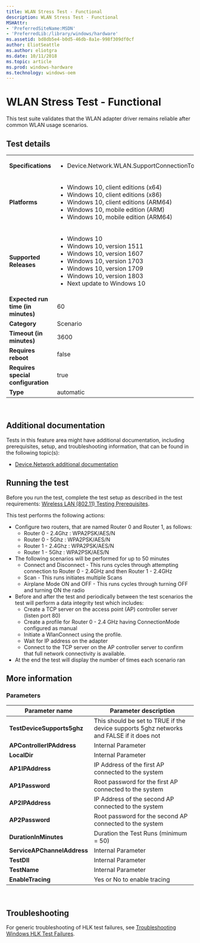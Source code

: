 ```yaml
---
title: WLAN Stress Test - Functional
description: WLAN Stress Test - Functional
MSHAttr:
- 'PreferredSiteName:MSDN'
- 'PreferredLib:/library/windows/hardware'
ms.assetid: bd8db5e4-b0d5-46db-8a1e-998f309df0cf
author: EliotSeattle
ms.author: eliotgra
ms.date: 10/11/2018
ms.topic: article
ms.prod: windows-hardware
ms.technology: windows-oem
---
```


# <span id="p_hlk_test.879993b8-2581-452f-b237-47727101c4f9"></span>WLAN Stress Test - Functional


This test suite validates that the WLAN adapter driver remains reliable after common WLAN usage scenarios.

## Test details
|||
|---|---|
| **Specifications**  | <ul><li>Device.Network.WLAN.SupportConnectionToWiFiAP.ConnectionToWiFiAP</li></ul> |  
| **Platforms**   | <ul><li>Windows 10, client editions (x64)</li><li>Windows 10, client editions (x86)</li><li>Windows 10, client editions (ARM64)</li><li>Windows 10, mobile edition (ARM)</li><li>Windows 10, mobile edition (ARM64)</li></ul> |
| **Supported Releases** | <ul><li>Windows 10</li><li>Windows 10, version 1511</li><li>Windows 10, version 1607</li><li>Windows 10, version 1703</li><li>Windows 10, version 1709</li><li>Windows 10, version 1803</li><li>Next update to Windows 10</li></ul> |
|**Expected run time (in minutes)**| 60 |
|**Category**| Scenario |
|**Timeout (in minutes)**| 3600 |
|**Requires reboot**| false |
|**Requires special configuration**| true |
|**Type**| automatic |

 

## <span id="Additional_documentation"></span><span id="additional_documentation"></span><span id="ADDITIONAL_DOCUMENTATION"></span>Additional documentation


Tests in this feature area might have additional documentation, including prerequisites, setup, and troubleshooting information, that can be found in the following topic(s):

-   [Device.Network additional documentation](device-network-additional-documentation.md)

## <span id="Running_the_test"></span><span id="running_the_test"></span><span id="RUNNING_THE_TEST"></span>Running the test


Before you run the test, complete the test setup as described in the test requirements: [Wireless LAN (802.11) Testing Prerequisites](wireless-lan--80211--testing-prerequisites.md).

This test performs the following actions:

-   Configure two routers, that are named Router 0 and Router 1, as follows:
    -   Router 0 - 2.4Ghz : WPA2PSK/AES/N
    -   Router 0 - 5Ghz : WPA2PSK/AES/N
    -   Router 1 - 2.4Ghz : WPA2PSK/AES/N
    -   Router 1 - 5Ghz : WPA2PSK/AES/N
-   The following scenarios will be performed for up to 50 minutes
    -   Connect and Disconnect - This runs cycles through attempting connection to Router 0 - 2.4GHz and then Router 1 - 2.4GHz
    -   Scan - This runs initiates multiple Scans
    -   Airplane Mode ON and OFF - This runs cycles through turning OFF and turning ON the radio
-   Before and after the test and periodically between the test scenarios the test will perform a data integrity test which includes:
    -   Create a TCP server on the access point (AP) controller server (listen port 80)
    -   Create a profile for Router 0 - 2.4 GHz having ConnectionMode configured as manual
    -   Initiate a WlanConnect using the profile.
    -   Wait for IP address on the adapter
    -   Connect to the TCP server on the AP controller server to confirm that full network connectivity is available.
-   At the end the test will display the number of times each scenario ran

## <span id="More_information"></span><span id="more_information"></span><span id="MORE_INFORMATION"></span>More information


### <span id="Parameters"></span><span id="parameters"></span><span id="PARAMETERS"></span>Parameters

| Parameter name              | Parameter description                                                                    |
|-----------------------------|------------------------------------------------------------------------------------------|
| **TestDeviceSupports5ghz**  | This should be set to TRUE if the device supports 5ghz networks and FALSE if it does not |
| **APControllerIPAddress**   | Internal Parameter                                                                       |
| **LocalDir**                | Internal Parameter                                                                       |
| **AP1IPAddress**            | IP Address of the first AP connected to the system                                       |
| **AP1Password**             | Root password for the first AP connected to the system                                   |
| **AP2IPAddress**            | IP Address of the second AP connected to the system                                      |
| **AP2Password**             | Root password for the second AP connected to the system                                  |
| **DurationInMinutes**       | Duration the Test Runs (minimum = 50)                                                    |
| **ServiceAPChannelAddress** | Internal Parameter                                                                       |
| **TestDll**                 | Internal Parameter                                                                       |
| **TestName**                | Internal Parameter                                                                       |
| **EnableTracing**           | Yes or No to enable tracing                                                              |

 

## <span id="Troubleshooting"></span><span id="troubleshooting"></span><span id="TROUBLESHOOTING"></span>Troubleshooting


For generic troubleshooting of HLK test failures, see [Troubleshooting Windows HLK Test Failures](..\user\troubleshooting-windows-hlk-test-failures.md).

 

 






